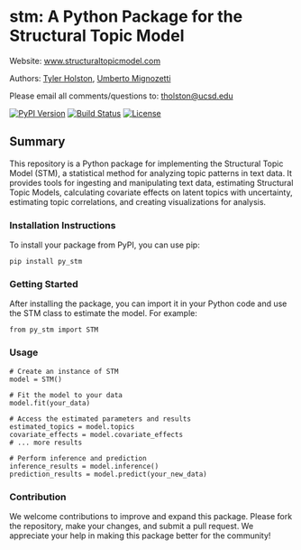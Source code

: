 # stm: A Python Package for the Structural Topic Model

Website: www.structuraltopicmodel.com

Authors: [Tyler Holston](tholston@ucsd.edu), [Umberto Mignozetti](umbertomig@ucsd.edu)

Please email all comments/questions to: tholston@ucsd.edu

[![PyPI Version](https://img.shields.io/pypi/v/your-package-name)](https://pypi.org/project/your-package-name/)
[![Build Status](https://travis-ci.org/your-username/your-package-name.svg?branch=master)](https://travis-ci.org/your-username/your-package-name)
[![License](https://img.shields.io/badge/license-MIT-blue.svg)](https://github.com/your-username/your-package-name/blob/master/LICENSE)

## Summary

This repository is a Python package for implementing the Structural Topic Model (STM), a statistical method for analyzing topic patterns in text data. It provides tools for ingesting and manipulating text data, estimating Structural Topic Models, calculating covariate effects on latent topics with uncertainty, estimating topic correlations, and creating visualizations for analysis.

### Installation Instructions

To install your package from PyPI, you can use pip:

```
pip install py_stm
```

### Getting Started
After installing the package, you can import it in your Python code and use the STM class to estimate the model. For example:

```
from py_stm import STM
```

### Usage
```
# Create an instance of STM
model = STM()

# Fit the model to your data
model.fit(your_data)

# Access the estimated parameters and results
estimated_topics = model.topics
covariate_effects = model.covariate_effects
# ... more results

# Perform inference and prediction
inference_results = model.inference()
prediction_results = model.predict(your_new_data)
```

### Contribution
We welcome contributions to improve and expand this package. Please fork the repository, make your changes, and submit a pull request. We appreciate your help in making this package better for the community!
